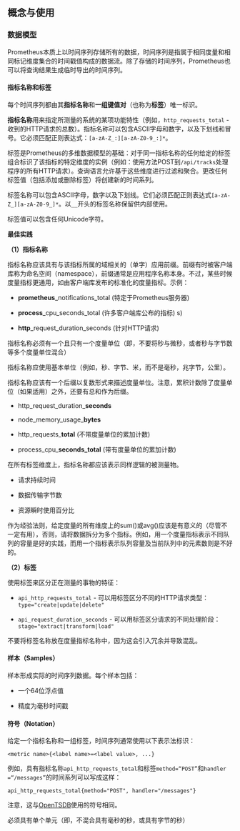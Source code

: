 ## 概念与使用

### 数据模型

Prometheus本质上以时间序列存储所有的数据，时间序列是指属于相同度量和相同标记维度集合的时间戳值构成的数据流。除了存储的时间序列，Prometheus也可以将查询结果生成临时导出的时间序列。

#### 指标名称和标签

每个时间序列都由其**指标名称**和**一组键值对**（也称为**标签**）唯一标识。

**指标名称**用来指定所测量的系统的某项功能特性（例如，`http_requests_total` - 收到的HTTP请求的总数）。指标名称可以包含ASCII字母和数字，以及下划线和冒号。它必须匹配正则表达式：`[a-zA-Z_:][a-zA-Z0-9_:]*`。

标签是Prometheus的多维数据模型的基础：对于同一指标名称的任何给定的标签组合标识了该指标的特定维度的实例（例如：使用方法POST到`/api/tracks`处理程序的所有HTTP请求）。查询语言允许基于这些维度进行过滤和聚合。更改任何标签值（包括添加或删除标签）将创建新的时间系列。

标签名称可以包含ASCII字母，数字以及下划线。它们必须匹配正则表达式`[a-zA-Z_][a-zA-Z0-9_]*`。以`__`开头的标签名称保留供内部使用。

标签值可以包含任何Unicode字符。

**最佳实践**

**（1）指标名称**

指标名称应该具有与该指标所属的域相关的（单字）应用前缀。前缀有时被客户端库称为命名空间（namespace），前缀通常是应用程序名称本身。不过，某些时候度量指标更通用，如由客户端库发布的标准化的度量指标。示例：

- **prometheus**_notifications_total (特定于Prometheus服务器)

- **process**_cpu_seconds_total (许多客户端库公布的指标)
s)

- **http**_request_duration_seconds (针对HTTP请求)

指标名称必须有一个且只有一个度量单位（即，不要将秒与微秒，或者秒与字节数等多个度量单位混合）

指标名称应使用基本单位（例如，秒、字节、米，而不是毫秒，兆字节，公里）。

指标名称应该有一个后缀以复数形式来描述度量单位。注意，累积计数除了度量单位（如果适用）之外，还要有总和作为后缀。

- http\_request\_duration\_**seconds**

- node\_memory\_usage\_**bytes**

- http\_requests\_**total** (不带度量单位的累加计数)

- process\_cpu\_**seconds\_total** (带有度量单位的累加计数)

在所有标签维度上，指标名称都应该表示同样逻辑的被测量物。

- 请求持续时间

- 数据传输字节数

- 资源瞬时使用百分比

作为经验法则，给定度量的所有维度上的sum()或avg()应该是有意义的（尽管不一定有用），否则，请将数据拆分为多个指标。例如，用一个度量指标表示不同队列的容量是好的实践，而用一个指标表示队列容量及当前队列中的元素数则是不好的。
 
**（2）标签**

使用标签来区分正在测量的事物的特征：

- `api_http_requests_total` - 可以用标签区分不同的HTTP请求类型：`type="create|update|delete"`

- `api_request_duration_seconds` - 可以用标签区分请求的不同处理阶段：`stage="extract|transform|load"`

不要将标签名称放在度量指标名称中，因为这会引入冗余并导致混乱。

#### 样本（Samples）

样本形成实际的时间序列数据。每个样本包括：

* 一个64位浮点值

* 精度为毫秒时间戳

#### 符号（Notation）

给定一个指标名称和一组标签，时间序列通常使用以下表示法标识：

```
<metric name>{<label name>=<label value>, ...}
```
例如，具有指标名称`api_http_requests_total`和标签`method=“POST”`和`handler =“/messages”`的时间系列可以写成这样：

```
api_http_requests_total{method="POST", handler="/messages"}
```

注意，这与[OpenTSDB](http://opentsdb.net/)使用的符号相同。


必须具有单个单元（即，不混合具有毫秒的秒，或具有字节的秒）



